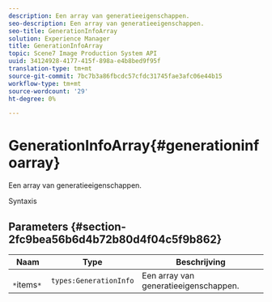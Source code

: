 ```yaml
---
description: Een array van generatieeigenschappen.
seo-description: Een array van generatieeigenschappen.
seo-title: GenerationInfoArray
solution: Experience Manager
title: GenerationInfoArray
topic: Scene7 Image Production System API
uuid: 34124928-4177-415f-898a-e4b8bed9f95f
translation-type: tm+mt
source-git-commit: 7bc7b3a86fbcdc57cfdc31745fae3afc06e44b15
workflow-type: tm+mt
source-wordcount: '29'
ht-degree: 0%

---
```



# GenerationInfoArray{#generationinfoarray}

Een array van generatieeigenschappen.

Syntaxis

## Parameters {#section-2fc9bea56b6d4b72b80d4f04c5f9b862}

| Naam | Type | Beschrijving |
|---|---|---|
| ` *`items`*` | `types:GenerationInfo` | Een array van generatieeigenschappen. |

